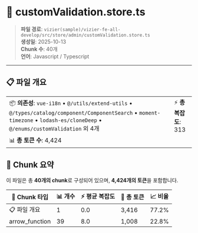 # 📄 customValidation.store.ts

> **파일 경로**: `vizier(sample)/vizier-fe-all-develop/src/store/admin/customValidation.store.ts`  
> **생성일**: 2025-10-13  
> **Chunk 수**: 40개  
> **언어**: Javascript / Typescript
---


## 📋 파일 개요

| | |
|--|--|
| 📦 **의존성**: `vue-i18n` • `@/utils/extend-utils` • `@/types/catalog/component/ComponentSearch` • `moment-timezone` • `lodash-es/cloneDeep` • `@/enums/customValidation` 외 4개 | ⚡ **총 복잡도**: 313 |
| 📊 **총 토큰 수**: 4,424 |  |






## 🧩 Chunk 요약

이 파일은 총 **40개의 chunk**로 구성되어 있으며, **4,424개의 토큰**을 포함합니다.

| 🧩 Chunk 타입 | 📊 개수 | ⚡ 평균 복잡도 | 📝 총 토큰 | 📈 비율 |
|---------------|--------|-------------|----------|--------|
| 📋 파일 개요 | 1 | 0.0 | 3,416 | 77.2% |
| arrow_function | 39 | 8.0 | 1,008 | 22.8% |

